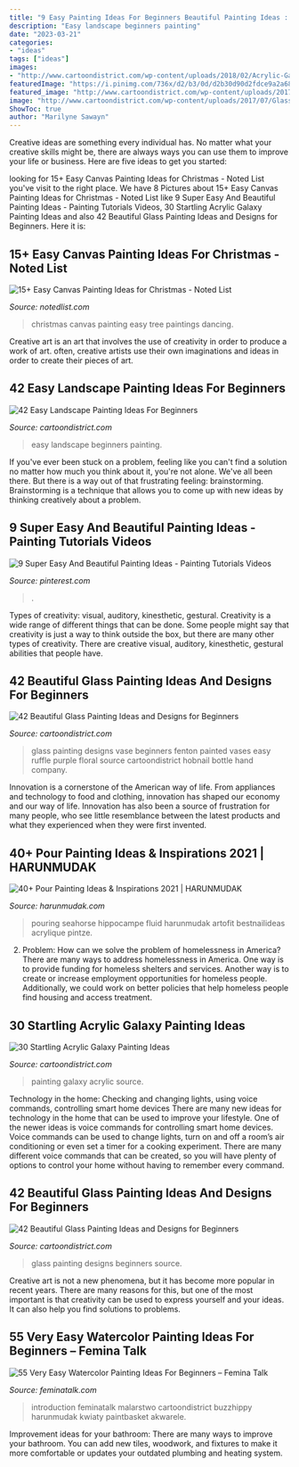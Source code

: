 ```yaml
---
title: "9 Easy Painting Ideas For Beginners Beautiful Painting Ideas : Christmas Canvas Painting Easy Tree Paintings Dancing"
description: "Easy landscape beginners painting"
date: "2023-03-21"
categories:
- "ideas"
tags: ["ideas"]
images:
- "http://www.cartoondistrict.com/wp-content/uploads/2018/02/Acrylic-Galaxy-Painting-Ideas4.jpg"
featuredImage: "https://i.pinimg.com/736x/d2/b3/0d/d2b30d90d2fdce9a2a6855cead6e6693.jpg"
featured_image: "http://www.cartoondistrict.com/wp-content/uploads/2017/07/Glass-Painting-Ideas-and-Designs-for-Beginnerspopular-triangle-red-modern-plastic-with-regard-to-creative-idea-awesome-animal-print-glass-painting-candle-holders-design-ideas.jpg"
image: "http://www.cartoondistrict.com/wp-content/uploads/2017/07/Glass-Painting-Ideas-and-Designs-for-Beginners00002.jpg"
ShowToc: true
author: "Marilyne Sawayn"
---
```



Creative ideas are something every individual has. No matter what your creative skills might be, there are always ways you can use them to improve your life or business. Here are five ideas to get you started: 

	

		
looking for 15+ Easy Canvas Painting Ideas for Christmas - Noted List you've visit to the right place. We have 8 Pictures about 15+ Easy Canvas Painting Ideas for Christmas - Noted List like 9 Super Easy And Beautiful Painting Ideas - Painting Tutorials Videos, 30 Startling Acrylic Galaxy Painting Ideas and also 42 Beautiful Glass Painting Ideas and Designs for Beginners. Here it is:
		
    
## 15+ Easy Canvas Painting Ideas For Christmas - Noted List

<img loading=lazy src="http://notedlist.com/wp-content/uploads/2015/12/canvas-paintings/9-canvas-paintings-for-christmas.jpg" onerror="this.onerror=null;this.src='https://tse1.mm.bing.net/th?id=OIP.uSiBswElnbKPipNR7xydTAHaPU&amp;pid=15.1';" alt="15+ Easy Canvas Painting Ideas for Christmas - Noted List">

_Source: notedlist.com_

>christmas canvas painting easy tree paintings dancing. 

	

Creative art is an art that involves the use of creativity in order to produce a work of art. often, creative artists use their own imaginations and ideas in order to create their pieces of art.

    
## 42 Easy Landscape Painting Ideas For Beginners

<img loading=lazy src="http://www.cartoondistrict.com/wp-content/uploads/2017/07/Easy-Landscape-Painting-Ideas-For-Beginners-19.jpg" onerror="this.onerror=null;this.src='https://tse4.mm.bing.net/th?id=OIP.oB5WR1T4vS3mAJpiXkS9eQHaOp&amp;pid=15.1';" alt="42 Easy Landscape Painting Ideas For Beginners">

_Source: cartoondistrict.com_

>easy landscape beginners painting. 

	

If you've ever been stuck on a problem, feeling like you can't find a solution no matter how much you think about it, you're not alone. We've all been there. But there is a way out of that frustrating feeling: brainstorming. Brainstorming is a technique that allows you to come up with new ideas by thinking creatively about a problem.

    
## 9 Super Easy And Beautiful Painting Ideas - Painting Tutorials Videos

<img loading=lazy src="https://i.pinimg.com/736x/d2/b3/0d/d2b30d90d2fdce9a2a6855cead6e6693.jpg" onerror="this.onerror=null;this.src='https://tse2.mm.bing.net/th?id=OIP.14tbZ73ha6SlhZpVxjQnhAHaKS&amp;pid=15.1';" alt="9 Super Easy And Beautiful Painting Ideas - Painting Tutorials Videos">

_Source: pinterest.com_

>. 

	

Types of creativity: visual, auditory, kinesthetic, gestural.
Creativity is a wide range of different things that can be done. Some people might say that creativity is just a way to think outside the box, but there are many other types of creativity. There are creative visual, auditory, kinesthetic, gestural abilities that people have.

    
## 42 Beautiful Glass Painting Ideas And Designs For Beginners

<img loading=lazy src="http://www.cartoondistrict.com/wp-content/uploads/2017/07/Glass-Painting-Ideas-and-Designs-for-Beginnerspopular-triangle-red-modern-plastic-with-regard-to-creative-idea-awesome-animal-print-glass-painting-candle-holders-design-ideas.jpg" onerror="this.onerror=null;this.src='https://tse3.mm.bing.net/th?id=OIP.-6tdmRJtpy3Y260mg-8vXAHaL-&amp;pid=15.1';" alt="42 Beautiful Glass Painting Ideas and Designs for Beginners">

_Source: cartoondistrict.com_

>glass painting designs vase beginners fenton painted vases easy ruffle purple floral source cartoondistrict hobnail bottle hand company. 

	

Innovation is a cornerstone of the American way of life. From appliances and technology to food and clothing, innovation has shaped our economy and our way of life. Innovation has also been a source of frustration for many people, who see little resemblance between the latest products and what they experienced when they were first invented.

    
## 40+ Pour Painting Ideas &amp; Inspirations 2021 | HARUNMUDAK

<img loading=lazy src="https://www.harunmudak.com/wp-content/uploads/2020/12/pour-painting-39-768x1024.jpg" onerror="this.onerror=null;this.src='https://tse1.mm.bing.net/th?id=OIP.meD_mpP4ZA6CWK9gczZ9iwHaJ4&amp;pid=15.1';" alt="40+ Pour Painting Ideas &amp; Inspirations 2021 | HARUNMUDAK">

_Source: harunmudak.com_

>pouring seahorse hippocampe fluid harunmudak artofit bestnailideas acrylique pintze. 

	

2. Problem:
How can we solve the problem of homelessness in America?
There are many ways to address homelessness in America. One way is to provide funding for homeless shelters and services. Another way is to create or increase employment opportunities for homeless people. Additionally, we could work on better policies that help homeless people find housing and access treatment.

    
## 30 Startling Acrylic Galaxy Painting Ideas

<img loading=lazy src="http://www.cartoondistrict.com/wp-content/uploads/2018/02/Acrylic-Galaxy-Painting-Ideas4.jpg" onerror="this.onerror=null;this.src='https://tse3.mm.bing.net/th?id=OIP.EDX81UcUcLLCboSaGKl_lAHaJ4&amp;pid=15.1';" alt="30 Startling Acrylic Galaxy Painting Ideas">

_Source: cartoondistrict.com_

>painting galaxy acrylic source. 

	

Technology in the home: Checking and changing lights, using voice commands, controlling smart home devices
There are many new ideas for technology in the home that can be used to improve your lifestyle. One of the newer ideas is voice commands for controlling smart home devices. Voice commands can be used to change lights, turn on and off a room’s air conditioning or even set a timer for a cooking experiment. There are many different voice commands that can be created, so you will have plenty of options to control your home without having to remember every command.

    
## 42 Beautiful Glass Painting Ideas And Designs For Beginners

<img loading=lazy src="http://www.cartoondistrict.com/wp-content/uploads/2017/07/Glass-Painting-Ideas-and-Designs-for-Beginners00002.jpg" onerror="this.onerror=null;this.src='https://tse4.mm.bing.net/th?id=OIP.GwGSyUSMUnEPJrvc6afnRAHaYz&amp;pid=15.1';" alt="42 Beautiful Glass Painting Ideas and Designs for Beginners">

_Source: cartoondistrict.com_

>glass painting designs beginners source. 

	

Creative art is not a new phenomena, but it has become more popular in recent years. There are many reasons for this, but one of the most important is that creativity can be used to express yourself and your ideas. It can also help you find solutions to problems.

    
## 55 Very Easy Watercolor Painting Ideas For Beginners – Femina Talk

<img loading=lazy src="https://www.feminatalk.com/wp-content/uploads/2018/08/Easy-Watercolor-Painting-Ideas-For-Beginners10-1.jpg" onerror="this.onerror=null;this.src='https://tse3.mm.bing.net/th?id=OIP.1SvKZXCAft_WahcneHTagwHaMR&amp;pid=15.1';" alt="55 Very Easy Watercolor Painting Ideas For Beginners – Femina Talk">

_Source: feminatalk.com_

>introduction feminatalk malarstwo cartoondistrict buzzhippy harunmudak kwiaty paintbasket akwarele. 

	

Improvement ideas for your bathroom:
There are many ways to improve your bathroom. You can add new tiles, woodwork, and fixtures to make it more comfortable or updates your outdated plumbing and heating system.

